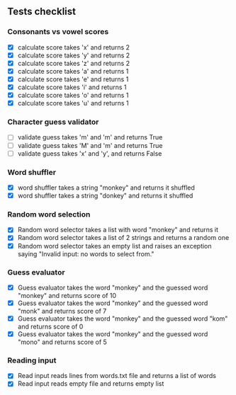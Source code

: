 ## Tests checklist 

### Consonants vs vowel scores

- [x] calculate score takes 'x' and returns 2
- [x] calculate score takes 'y' and returns 2
- [x] calculate score takes 'z' and returns 2
- [x] calculate score takes 'a' and returns 1
- [x] calculate score takes 'e' and returns 1
- [x] calculate score takes 'i' and returns 1
- [x] calculate score takes 'o' and returns 1
- [x] calculate score takes 'u' and returns 1

### Character guess validator

- [ ] validate guess takes 'm' and 'm' and returns True
- [ ] validate guess takes 'M' and 'm' and returns True
- [ ] validate guess takes 'x' and 'y', and returns False

### Word shuffler

- [x] word shuffler takes a string "monkey" and returns it shuffled
- [x] word shuffler takes a string "donkey" and returns it shuffled

### Random word selection

- [x] Random word selector takes a list with word "monkey" and returns it
- [x] Random word selector takes a list of 2 strings and returns a random one
- [x] Random word selector takes an empty list and raises an exception saying "Invalid input: no words to select from."

### Guess evaluator

- [x] Guess evaluator takes the word "monkey" and the guessed word "monkey" and returns score of 10
- [x] Guess evaluator takes the word "monkey" and the guessed word "monk" and returns score of 7
- [x] Guess evaluator takes the word "monkey" and the guessed word "kom" and returns score of 0
- [x] Guess evaluator takes the word "monkey" and the guessed word "mono" and returns score of 5

### Reading input

- [x] Read input reads lines from words.txt file and returns a list of words
- [x] Read input reads empty file and returns empty list
